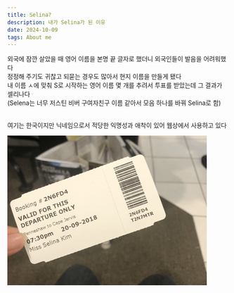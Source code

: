 ```yaml
---
title: Selina?
description: 내가 Selina가 된 이유
date: 2024-10-09
tags: About me
---
```

외국에 잠깐 살았을 때 영어 이름을 본명 끝 글자로 했더니 외국인들이 발음을 어려워했다<br/>
정정해 주기도 귀찮고 되묻는 경우도 많아서 현지 이름을 만들게 됐다<br/>
내 이름 ㅅ에 맞춰 S로 시작하는 영어 이름 몇 개를 추려서 투표를 받았는데 그 결과가 셀리나다<br/>
(Selena는 너무 저스틴 비버 구여자친구 이름 같아서 모음 하나를 바꿔 Selina로 함)<br/><br/>

여기는 한국이지만 닉네임으로서 적당한 익명성과 애착이 있어 웹상에서 사용하고 있다<br/>

<img src="./assets/img_whySelina_msskim.png" alt="Miss Selina Kim">
